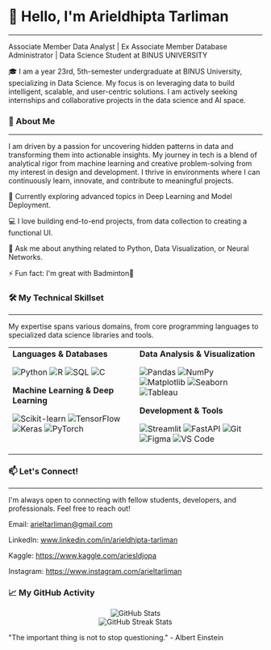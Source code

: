 <!--

Hello! Welcome to the source code for my GitHub Profile README.
This template combines the best elements from several professional profiles.
To use it, simply replace the placeholder text with your own information.
-->

# 👋 Hello, I'm Arieldhipta Tarliman
---
Associate Member Data Analyst | Ex Associate Member Database Administrator | Data Science Student at BINUS UNIVERSITY

🎓 I am a year 23rd, 5th-semester undergraduate at BINUS University, specializing in Data Science. My focus is on leveraging data to build intelligent, scalable, and user-centric solutions. I am actively seeking internships and collaborative projects in the data science and AI space.

### 🧠 About Me
---
I am driven by a passion for uncovering hidden patterns in data and transforming them into actionable insights. My journey in tech is a blend of analytical rigor from machine learning and creative problem-solving from my interest in design and development. I thrive in environments where I can continuously learn, innovate, and contribute to meaningful projects.

🌱 Currently exploring advanced topics in Deep Learning and Model Deployment.

💻 I love building end-to-end projects, from data collection to creating a functional UI.

💬 Ask me about anything related to Python, Data Visualization, or Neural Networks.

⚡ Fun fact: I'm great with Badminton🏸 

### 🛠️ My Technical Skillset
---
My expertise spans various domains, from core programming languages to specialized data science libraries and tools.

<table>
<tr>
<td valign="top" width="50%">
<strong>Languages & Databases</strong>
<p>
<img src="https://img.shields.io/badge/Python-3776AB?style=flat&logo=python&logoColor=white" alt="Python">
<img src="https://img.shields.io/badge/R-276DC3?style=flat&logo=r&logoColor=white" alt="R">
<img src="https://img.shields.io/badge/SQL-4479A1?style=for-the-badge&logo=postgresql&logoColor=white" alt="SQL">
<img src="https://img.shields.io/badge/C-00599C?style=flat&logo=c&logoColor=white" alt="C">
</p>
<strong>Machine Learning & Deep Learning</strong>
<p>
<img src="https://img.shields.io/badge/Scikit--learn-F7931E?style=flat&logo=scikit-learn&logoColor=white" alt="Scikit-learn">
<img src="https://img.shields.io/badge/TensorFlow-FF6F00?style=flat&logo=tensorflow&logoColor=white" alt="TensorFlow">
<img src="https://img.shields.io/badge/Keras-D00000?style=flat&logo=keras&logoColor=white" alt="Keras">
<img src="https://img.shields.io/badge/PyTorch-EE4C2C?style=flat&logo=pytorch&logoColor=white" alt="PyTorch">
</p>
</td>
<td valign="top" width="50%">
<strong>Data Analysis & Visualization</strong>
<p>
<img src="https://img.shields.io/badge/Pandas-150458?style=flat&logo=pandas&logoColor=white" alt="Pandas">
<img src="https://img.shields.io/badge/NumPy-013243?style=flat&logo=numpy&logoColor=white" alt="NumPy">
<img src="https://img.shields.io/badge/Matplotlib-11557C?style=flat&logo=matplotlib&logoColor=white" alt="Matplotlib">
<img src="https://img.shields.io/badge/Seaborn-54A0FF?style=flat&logo=python&logoColor=white" alt="Seaborn">
<img src="https://img.shields.io/badge/Tableau-E97627?style=flat&logo=tableau&logoColor=white" alt="Tableau">
</p>
<strong>Development & Tools</strong>
<p>
<img src="https://img.shields.io/badge/Streamlit-FF4B4B?style=flat&logo=streamlit&logoColor=white" alt="Streamlit">
<img src="https://img.shields.io/badge/FastAPI-009688?style=flat&logo=fastapi&logoColor=white" alt="FastAPI">
<img src="https://img.shields.io/badge/Git-F05032?style=flat&logo=git&logoColor=white" alt="Git">
<img src="https://img.shields.io/badge/Figma-F24E1E?style=flat&logo=figma&logoColor=white" alt="Figma">
<img src="https://img.shields.io/badge/VS%20Code-007ACC?style=flat&logo=visual-studio-code&logoColor=white" alt="VS Code">
</p>
</td>
</tr>
</table>

### 📫 Let's Connect!
---
I'm always open to connecting with fellow students, developers, and professionals. Feel free to reach out!

Email: arieltarliman@gmail.com

LinkedIn: www.linkedin.com/in/arieldhipta-tarliman

Kaggle: https://www.kaggle.com/ariesldjopa

Instagram: https://www.instagram.com/arieltarliman


### 📈 My GitHub Activity

<p align="center">
  <img src="https://github-readme-stats.vercel.app/api?username=arieltarliman&show_icons=true&theme=tokyonight&include_all_commits=true&count_private=true" alt="GitHub Stats" />
  <br/>
  <img src="https://github-readme-streak-stats.herokuapp.com/?user=arieltarliman&theme=tokyonight" alt="GitHub Streak Stats" />
</p>

"The important thing is not to stop questioning." - Albert Einstein
